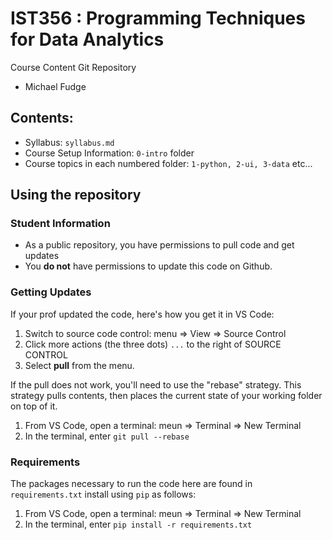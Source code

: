 # IST356 : Programming Techniques for Data Analytics

Course Content Git Repository

- Michael Fudge 

## Contents:

- Syllabus: `syllabus.md` 
- Course Setup Information: `0-intro` folder
- Course topics in each numbered folder: `1-python, 2-ui, 3-data` etc...

## Using the repository

### Student Information

- As a public repository, you have permissions to pull code and get updates
- You **do not** have permissions to update this code on Github. 

### Getting Updates

If your prof updated the code, here's how you get it in VS Code:

1. Switch to source code control: menu => View => Source Control
2. Click more actions (the three dots) `...` to the right of SOURCE CONTROL
3. Select **pull** from the menu.

If the pull does not work, you'll need to use the "rebase" strategy. This strategy pulls contents, then places the current state of your working folder on top of it.

1. From VS Code, open a terminal: meun => Terminal => New Terminal
2. In the terminal, enter `git pull --rebase`

### Requirements

The packages necessary to run the code here are found in `requirements.txt` install using `pip` as follows:

1. From VS Code, open a terminal: meun => Terminal => New Terminal
2. In the terminal, enter `pip install -r requirements.txt`
